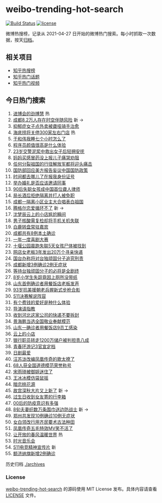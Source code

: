 # weibo-trending-hot-search

[![Build Status](https://github.com/justjavac/weibo-trending-hot-search/workflows/ci/badge.svg?branch=master)](https://github.com/justjavac/weibo-trending-hot-search/actions)
[![license](https://img.shields.io/github/license/justjavac/weibo-trending-hot-search)](https://github.com/justjavac/weibo-trending-hot-search/blob/master/LICENSE)

微博热搜榜，记录从 2021-04-27 日开始的微博热门搜索。每小时抓取一次数据，按天[归档](./archives)。

## 相关项目

- [知乎热搜榜](https://github.com/justjavac/zhihu-trending-top-search)
- [知乎热门话题](https://github.com/justjavac/zhihu-trending-hot-questions)
- [知乎热门视频](https://github.com/justjavac/zhihu-trending-hot-video)

## 今日热门搜索

<!-- BEGIN -->
<!-- 最后更新时间 Sat Nov 06 2021 05:12:09 GMT+0800 (China Standard Time) -->

1. [进博会的劲博慧](https://s.weibo.com//weibo?q=%23%E8%BF%9B%E5%8D%9A%E4%BC%9A%E7%9A%84%E5%8A%B2%E5%8D%9A%E6%85%A7%23&Refer=new_time)
   热
1. [成都8.2万人存在时空伴随风险](https://s.weibo.com//weibo?q=%23%E6%88%90%E9%83%BD8.2%E4%B8%87%E4%BA%BA%E5%AD%98%E5%9C%A8%E6%97%B6%E7%A9%BA%E4%BC%B4%E9%9A%8F%E9%A3%8E%E9%99%A9%23&Refer=top)
   新 ->
1. [抑郁症女子点外卖被聋哑骑手治愈](https://s.weibo.com//weibo?q=%23%E6%8A%91%E9%83%81%E7%97%87%E5%A5%B3%E5%AD%90%E7%82%B9%E5%A4%96%E5%8D%96%E8%A2%AB%E8%81%8B%E5%93%91%E9%AA%91%E6%89%8B%E6%B2%BB%E6%84%88%23&Refer=top)
1. [海底捞将关停300家左右门店](https://s.weibo.com//weibo?q=%23%E6%B5%B7%E5%BA%95%E6%8D%9E%E5%B0%86%E5%85%B3%E5%81%9C300%E5%AE%B6%E5%B7%A6%E5%8F%B3%E9%97%A8%E5%BA%97%23&Refer=top)
   热
1. [于和伟我睡七个小时怎么了](https://s.weibo.com//weibo?q=%23%E4%BA%8E%E5%92%8C%E4%BC%9F%E6%88%91%E7%9D%A1%E4%B8%83%E4%B8%AA%E5%B0%8F%E6%97%B6%E6%80%8E%E4%B9%88%E4%BA%86%23&Refer=top)
1. [程序员颜值很高是什么体验](https://s.weibo.com//weibo?q=%23%E7%A8%8B%E5%BA%8F%E5%91%98%E9%A2%9C%E5%80%BC%E5%BE%88%E9%AB%98%E6%98%AF%E4%BB%80%E4%B9%88%E4%BD%93%E9%AA%8C%23&Refer=top)
1. [23岁交警泥浆中救出女子后轻拥安抚](https://s.weibo.com//weibo?q=%2323%E5%B2%81%E4%BA%A4%E8%AD%A6%E6%B3%A5%E6%B5%86%E4%B8%AD%E6%95%91%E5%87%BA%E5%A5%B3%E5%AD%90%E5%90%8E%E8%BD%BB%E6%8B%A5%E5%AE%89%E6%8A%9A%23&Refer=top)
1. [妈妈买感冒药没上报儿子痛哭劝阻](https://s.weibo.com//weibo?q=%23%E5%A6%88%E5%A6%88%E4%B9%B0%E6%84%9F%E5%86%92%E8%8D%AF%E6%B2%A1%E4%B8%8A%E6%8A%A5%E5%84%BF%E5%AD%90%E7%97%9B%E5%93%AD%E5%8A%9D%E9%98%BB%23&Refer=top)
1. [任何分裂祖国的行径解放军都将迎头痛击](https://s.weibo.com//weibo?q=%23%E4%BB%BB%E4%BD%95%E5%88%86%E8%A3%82%E7%A5%96%E5%9B%BD%E7%9A%84%E8%A1%8C%E5%BE%84%E8%A7%A3%E6%94%BE%E5%86%9B%E9%83%BD%E5%B0%86%E8%BF%8E%E5%A4%B4%E7%97%9B%E5%87%BB%23&Refer=top)
1. [国防部回应美方报告妄议中国国防政策](https://s.weibo.com//weibo?q=%23%E5%9B%BD%E9%98%B2%E9%83%A8%E5%9B%9E%E5%BA%94%E7%BE%8E%E6%96%B9%E6%8A%A5%E5%91%8A%E5%A6%84%E8%AE%AE%E4%B8%AD%E5%9B%BD%E5%9B%BD%E9%98%B2%E6%94%BF%E7%AD%96%23&Refer=top)
1. [时间都去哪儿了在报我身份证号](https://s.weibo.com//weibo?q=%23%E6%97%B6%E9%97%B4%E9%83%BD%E5%8E%BB%E5%93%AA%E5%84%BF%E4%BA%86%E5%9C%A8%E6%8A%A5%E6%88%91%E8%BA%AB%E4%BB%BD%E8%AF%81%E5%8F%B7%23&Refer=top)
1. [举办婚礼是否应该邀请同事](https://s.weibo.com//weibo?q=%23%E4%B8%BE%E5%8A%9E%E5%A9%9A%E7%A4%BC%E6%98%AF%E5%90%A6%E5%BA%94%E8%AF%A5%E9%82%80%E8%AF%B7%E5%90%8C%E4%BA%8B%23&Refer=top)
1. [90后失聪女孩成中国首位聋人律师](https://s.weibo.com//weibo?q=%2390%E5%90%8E%E5%A4%B1%E8%81%AA%E5%A5%B3%E5%AD%A9%E6%88%90%E4%B8%AD%E5%9B%BD%E9%A6%96%E4%BD%8D%E8%81%8B%E4%BA%BA%E5%BE%8B%E5%B8%88%23&Refer=top)
1. [局长酒后拒绝隔离并打人被免职](https://s.weibo.com//weibo?q=%23%E5%B1%80%E9%95%BF%E9%85%92%E5%90%8E%E6%8B%92%E7%BB%9D%E9%9A%94%E7%A6%BB%E5%B9%B6%E6%89%93%E4%BA%BA%E8%A2%AB%E5%85%8D%E8%81%8C%23&Refer=top)
1. [成都一隔离小区业主大合唱表白祖国](https://s.weibo.com//weibo?q=%23%E6%88%90%E9%83%BD%E4%B8%80%E9%9A%94%E7%A6%BB%E5%B0%8F%E5%8C%BA%E4%B8%9A%E4%B8%BB%E5%A4%A7%E5%90%88%E5%94%B1%E8%A1%A8%E7%99%BD%E7%A5%96%E5%9B%BD%23&Refer=top)
1. [腾格尔恋爱循环不了](https://s.weibo.com//weibo?q=%23%E8%85%BE%E6%A0%BC%E5%B0%94%E6%81%8B%E7%88%B1%E5%BE%AA%E7%8E%AF%E4%B8%8D%E4%BA%86%23&Refer=top)
   新 ->
1. [沈梦辰云上的小店尴尬瞬间](https://s.weibo.com//weibo?q=%E6%B2%88%E6%A2%A6%E8%BE%B0%E4%BA%91%E4%B8%8A%E7%9A%84%E5%B0%8F%E5%BA%97%E5%B0%B4%E5%B0%AC%E7%9E%AC%E9%97%B4&Refer=top)
1. [男子核酸需复检却将手机关机失联](https://s.weibo.com//weibo?q=%E7%94%B7%E5%AD%90%E6%A0%B8%E9%85%B8%E9%9C%80%E5%A4%8D%E6%A3%80%E5%8D%B4%E5%B0%86%E6%89%8B%E6%9C%BA%E5%85%B3%E6%9C%BA%E5%A4%B1%E8%81%94&Refer=top)
1. [白鹿转盘常驻嘉宾](https://s.weibo.com//weibo?q=%23%E7%99%BD%E9%B9%BF%E8%BD%AC%E7%9B%98%E5%B8%B8%E9%A9%BB%E5%98%89%E5%AE%BE%23&Refer=top)
1. [成都共有8例本土确诊](https://s.weibo.com//weibo?q=%23%E6%88%90%E9%83%BD%E5%85%B1%E6%9C%898%E4%BE%8B%E6%9C%AC%E5%9C%9F%E7%A1%AE%E8%AF%8A%23&Refer=top)
1. [一年一度喜剧大赛](https://s.weibo.com//weibo?q=%E4%B8%80%E5%B9%B4%E4%B8%80%E5%BA%A6%E5%96%9C%E5%89%A7%E5%A4%A7%E8%B5%9B&Refer=top)
1. [十堰公园晨跑失联5天女孩尸体被找到](https://s.weibo.com//weibo?q=%23%E5%8D%81%E5%A0%B0%E5%85%AC%E5%9B%AD%E6%99%A8%E8%B7%91%E5%A4%B1%E8%81%945%E5%A4%A9%E5%A5%B3%E5%AD%A9%E5%B0%B8%E4%BD%93%E8%A2%AB%E6%89%BE%E5%88%B0%23&Refer=top)
1. [网店女老板3年发出20万个寻亲快递](https://s.weibo.com//weibo?q=%23%E7%BD%91%E5%BA%97%E5%A5%B3%E8%80%81%E6%9D%BF3%E5%B9%B4%E5%8F%91%E5%87%BA20%E4%B8%87%E4%B8%AA%E5%AF%BB%E4%BA%B2%E5%BF%AB%E9%80%92%23&Refer=top)
1. [国台办称将对台独顽固分子追究刑责](https://s.weibo.com//weibo?q=%23%E5%9B%BD%E5%8F%B0%E5%8A%9E%E7%A7%B0%E5%B0%86%E5%AF%B9%E5%8F%B0%E7%8B%AC%E9%A1%BD%E5%9B%BA%E5%88%86%E5%AD%90%E8%BF%BD%E7%A9%B6%E5%88%91%E8%B4%A3%23&Refer=top)
1. [成都新增3例确诊2例无症状](https://s.weibo.com//weibo?q=%23%E6%88%90%E9%83%BD%E6%96%B0%E5%A2%9E3%E4%BE%8B%E7%A1%AE%E8%AF%8A2%E4%BE%8B%E6%97%A0%E7%97%87%E7%8A%B6%23&Refer=top)
1. [等待台独顽固分子的必将是全剧终](https://s.weibo.com//weibo?q=%23%E7%AD%89%E5%BE%85%E5%8F%B0%E7%8B%AC%E9%A1%BD%E5%9B%BA%E5%88%86%E5%AD%90%E7%9A%84%E5%BF%85%E5%B0%86%E6%98%AF%E5%85%A8%E5%89%A7%E7%BB%88%23&Refer=top)
1. [8岁小学生失踪竟因上厕所没带纸](https://s.weibo.com//weibo?q=%238%E5%B2%81%E5%B0%8F%E5%AD%A6%E7%94%9F%E5%A4%B1%E8%B8%AA%E7%AB%9F%E5%9B%A0%E4%B8%8A%E5%8E%95%E6%89%80%E6%B2%A1%E5%B8%A6%E7%BA%B8%23&Refer=top)
1. [山东首例确诊者用餐饭店老板发声](https://s.weibo.com//weibo?q=%23%E5%B1%B1%E4%B8%9C%E9%A6%96%E4%BE%8B%E7%A1%AE%E8%AF%8A%E8%80%85%E7%94%A8%E9%A4%90%E9%A5%AD%E5%BA%97%E8%80%81%E6%9D%BF%E5%8F%91%E5%A3%B0%23&Refer=top)
1. [93岁抗美援朝老兵握新式步枪合影](https://s.weibo.com//weibo?q=%2393%E5%B2%81%E6%8A%97%E7%BE%8E%E6%8F%B4%E6%9C%9D%E8%80%81%E5%85%B5%E6%8F%A1%E6%96%B0%E5%BC%8F%E6%AD%A5%E6%9E%AA%E5%90%88%E5%BD%B1%23&Refer=top)
1. [S11决赛解说阵容](https://s.weibo.com//weibo?q=%23S11%E5%86%B3%E8%B5%9B%E8%A7%A3%E8%AF%B4%E9%98%B5%E5%AE%B9%23&Refer=top)
1. [有个费钱的爱好是种什么体验](https://s.weibo.com//weibo?q=%23%E6%9C%89%E4%B8%AA%E8%B4%B9%E9%92%B1%E7%9A%84%E7%88%B1%E5%A5%BD%E6%98%AF%E7%A7%8D%E4%BB%80%E4%B9%88%E4%BD%93%E9%AA%8C%23&Refer=top)
1. [导演请指教](https://s.weibo.com//weibo?q=%E5%AF%BC%E6%BC%94%E8%AF%B7%E6%8C%87%E6%95%99&Refer=top)
1. [收到河北这家公司的快递不要拆封](https://s.weibo.com//weibo?q=%23%E6%94%B6%E5%88%B0%E6%B2%B3%E5%8C%97%E8%BF%99%E5%AE%B6%E5%85%AC%E5%8F%B8%E7%9A%84%E5%BF%AB%E9%80%92%E4%B8%8D%E8%A6%81%E6%8B%86%E5%B0%81%23&Refer=top)
1. [景海鹏当选全国敬业奉献模范](https://s.weibo.com//weibo?q=%23%E6%99%AF%E6%B5%B7%E9%B9%8F%E5%BD%93%E9%80%89%E5%85%A8%E5%9B%BD%E6%95%AC%E4%B8%9A%E5%A5%89%E7%8C%AE%E6%A8%A1%E8%8C%83%23&Refer=top)
1. [山东一确诊者用餐饭店9员工感染](https://s.weibo.com//weibo?q=%23%E5%B1%B1%E4%B8%9C%E4%B8%80%E7%A1%AE%E8%AF%8A%E8%80%85%E7%94%A8%E9%A4%90%E9%A5%AD%E5%BA%979%E5%91%98%E5%B7%A5%E6%84%9F%E6%9F%93%23&Refer=top)
1. [云上的小店](https://s.weibo.com//weibo?q=%E4%BA%91%E4%B8%8A%E7%9A%84%E5%B0%8F%E5%BA%97&Refer=top)
1. [银行职员转走1200万储户被判担责八成](https://s.weibo.com//weibo?q=%23%E9%93%B6%E8%A1%8C%E8%81%8C%E5%91%98%E8%BD%AC%E8%B5%B01200%E4%B8%87%E5%82%A8%E6%88%B7%E8%A2%AB%E5%88%A4%E6%8B%85%E8%B4%A3%E5%85%AB%E6%88%90%23&Refer=top)
1. [青春环游记3官宣定档](https://s.weibo.com//weibo?q=%23%E9%9D%92%E6%98%A5%E7%8E%AF%E6%B8%B8%E8%AE%B03%E5%AE%98%E5%AE%A3%E5%AE%9A%E6%A1%A3%23&Refer=top)
1. [日剧最爱](https://s.weibo.com//weibo?q=%E6%97%A5%E5%89%A7%E6%9C%80%E7%88%B1&Refer=top)
1. [汪苏泷改编凤凰传奇的歌太撩了](https://s.weibo.com//weibo?q=%23%E6%B1%AA%E8%8B%8F%E6%B3%B7%E6%94%B9%E7%BC%96%E5%87%A4%E5%87%B0%E4%BC%A0%E5%A5%87%E7%9A%84%E6%AD%8C%E5%A4%AA%E6%92%A9%E4%BA%86%23&Refer=top)
1. [68人获全国道德模范荣誉称号](https://s.weibo.com//weibo?q=%2368%E4%BA%BA%E8%8E%B7%E5%85%A8%E5%9B%BD%E9%81%93%E5%BE%B7%E6%A8%A1%E8%8C%83%E8%8D%A3%E8%AA%89%E7%A7%B0%E5%8F%B7%23&Refer=top)
1. [宋雨琦被御姐迷住了](https://s.weibo.com//weibo?q=%23%E5%AE%8B%E9%9B%A8%E7%90%A6%E8%A2%AB%E5%BE%A1%E5%A7%90%E8%BF%B7%E4%BD%8F%E4%BA%86%23&Refer=top)
1. [王冰冰模仿袋鼠摇](https://s.weibo.com//weibo?q=%23%E7%8E%8B%E5%86%B0%E5%86%B0%E6%A8%A1%E4%BB%BF%E8%A2%8B%E9%BC%A0%E6%91%87%23&Refer=top)
1. [暗恋桃花源](https://s.weibo.com//weibo?q=%E6%9A%97%E6%81%8B%E6%A1%83%E8%8A%B1%E6%BA%90&Refer=top)
1. [故宫深秋大片又上新了](https://s.weibo.com//weibo?q=%23%E6%95%85%E5%AE%AB%E6%B7%B1%E7%A7%8B%E5%A4%A7%E7%89%87%E5%8F%88%E4%B8%8A%E6%96%B0%E4%BA%86%23&Refer=top)
   新 ->
1. [过生日收到女友寄的行李箱](https://s.weibo.com//weibo?q=%23%E8%BF%87%E7%94%9F%E6%97%A5%E6%94%B6%E5%88%B0%E5%A5%B3%E5%8F%8B%E5%AF%84%E7%9A%84%E8%A1%8C%E6%9D%8E%E7%AE%B1%23&Refer=top)
1. [00后的防疫意识有多强](https://s.weibo.com//weibo?q=%2300%E5%90%8E%E7%9A%84%E9%98%B2%E7%96%AB%E6%84%8F%E8%AF%86%E6%9C%89%E5%A4%9A%E5%BC%BA%23&Refer=top)
1. [8旬夫妻织数万条围巾送边防战士](https://s.weibo.com//weibo?q=%238%E6%97%AC%E5%A4%AB%E5%A6%BB%E7%BB%87%E6%95%B0%E4%B8%87%E6%9D%A1%E5%9B%B4%E5%B7%BE%E9%80%81%E8%BE%B9%E9%98%B2%E6%88%98%E5%A3%AB%23&Refer=top)
   新 ->
1. [郑州共发现10例确诊10例无症状](https://s.weibo.com//weibo?q=%23%E9%83%91%E5%B7%9E%E5%85%B1%E5%8F%91%E7%8E%B010%E4%BE%8B%E7%A1%AE%E8%AF%8A10%E4%BE%8B%E6%97%A0%E7%97%87%E7%8A%B6%23&Refer=top)
1. [女白领改行用齐民要术古法种田](https://s.weibo.com//weibo?q=%23%E5%A5%B3%E7%99%BD%E9%A2%86%E6%94%B9%E8%A1%8C%E7%94%A8%E9%BD%90%E6%B0%91%E8%A6%81%E6%9C%AF%E5%8F%A4%E6%B3%95%E7%A7%8D%E7%94%B0%23&Refer=top)
1. [凤凰传奇五毛特效MV笑不活了](https://s.weibo.com//weibo?q=%23%E5%87%A4%E5%87%B0%E4%BC%A0%E5%A5%87%E4%BA%94%E6%AF%9B%E7%89%B9%E6%95%88MV%E7%AC%91%E4%B8%8D%E6%B4%BB%E4%BA%86%23&Refer=top)
1. [让开放的春风温暖世界](https://s.weibo.com//weibo?q=%23%E8%AE%A9%E5%BC%80%E6%94%BE%E7%9A%84%E6%98%A5%E9%A3%8E%E6%B8%A9%E6%9A%96%E4%B8%96%E7%95%8C%23&Refer=new_time)
   热
1. [时光音乐会](https://s.weibo.com//weibo?q=%E6%97%B6%E5%85%89%E9%9F%B3%E4%B9%90%E4%BC%9A&Refer=top)
1. [S11电竞精神宣传片](https://s.weibo.com//weibo?q=%23S11%E7%94%B5%E7%AB%9E%E7%B2%BE%E7%A5%9E%E5%AE%A3%E4%BC%A0%E7%89%87%23&Refer=top)
   新
1. [额济纳旗新增2例确诊](https://s.weibo.com//weibo?q=%E9%A2%9D%E6%B5%8E%E7%BA%B3%E6%97%97%E6%96%B0%E5%A2%9E2%E4%BE%8B%E7%A1%AE%E8%AF%8A&Refer=top)

<!-- END -->

历史归档 [./archives](./archives)

### License

[weibo-trending-hot-search](https://github.com/justjavac/weibo-trending-hot-search)
的源码使用 MIT License 发布。具体内容请查看 [LICENSE](./LICENSE) 文件。
